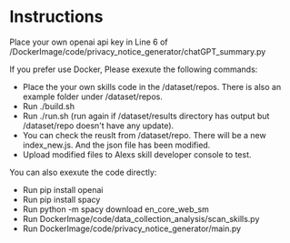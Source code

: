 # Instructions

Place your own openai api key in Line 6 of /DockerImage/code/privacy_notice_generator/chatGPT_summary.py

If you prefer use Docker, Please exexute the following commands:
* Place the your own skills code in the /dataset/repos. There is also an example folder under /dataset/repos.
* Run ./build.sh
* Run ./run.sh (run again if /dataset/results directory has output but /dataset/repo doesn't have any update).
* You can check the reuslt from /dataset/repo. There will be a new index_new.js. And the json file has been modified. 
* Upload modified files to Alexs skill developer console to test.

You can also exexute the code directly:
* Run pip install openai
* Run pip install spacy
* Run python -m spacy download en_core_web_sm
* Run DockerImage/code/data_collection_analysis/scan_skills.py
* Run DockerImage/code/privacy_notice_generator/main.py